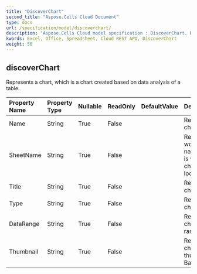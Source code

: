 ```yaml
---
title: "DiscoverChart"
second_title: "Aspose.Cells Cloud Document"
type: docs
url: /specification/model/discoverchart/
description: "Aspose.Cells Cloud model specification : DiscoverChart. Effortlessly handle Excel and other spreadsheet documents with features like opening, generating, editing, splitting, merging, comparing, and converting."
kwords: Excel, Office, Spreadsheet, Cloud REST API, DiscoverChart
weight: 50
---
```


## **discoverChart**

Represents a chart, which is a chart created based on data analysis of a table. 

| Property Name | Property Type | Nullable |  ReadOnly | DefaultValue | Description | 
| :- | :- | :- |:- |  :- | :- |
| Name | String | True |  False |  | Represents chart name. |  
| SheetName | String | True |  False |  | Represents worksheet name which is where the chart is located. |  
| Title | String | True |  False |  | Represents chart title. |  
| Type | String | True |  False |  | Represents chart type. |  
| DataRange | String | True |  False |  | Represents chart data range. |  
| Thumbnail | String | True |  False |  | Represents chart thumbnail. Base64String |  

